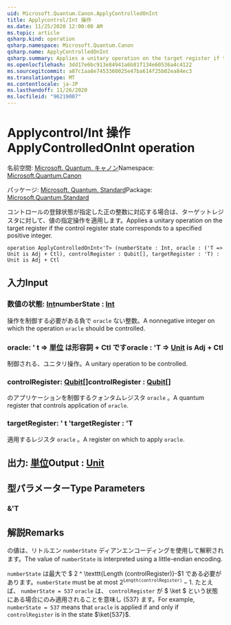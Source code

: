 ```yaml
---
uid: Microsoft.Quantum.Canon.ApplyControlledOnInt
title: Applycontrol/Int 操作
ms.date: 11/25/2020 12:00:00 AM
ms.topic: article
qsharp.kind: operation
qsharp.namespace: Microsoft.Quantum.Canon
qsharp.name: ApplyControlledOnInt
qsharp.summary: Applies a unitary operation on the target register if the control register state corresponds to a specified positive integer.
ms.openlocfilehash: 3dd17e6bc913e84941a6b81f134e60536a4c4122
ms.sourcegitcommit: a87c1aa8e7453360025e47ba614f25b02ea84ec3
ms.translationtype: MT
ms.contentlocale: ja-JP
ms.lasthandoff: 11/26/2020
ms.locfileid: "96219007"
---
```

# <a name="applycontrolledonint-operation"></a><span data-ttu-id="a5ceb-102">Applycontrol/Int 操作</span><span class="sxs-lookup"><span data-stu-id="a5ceb-102">ApplyControlledOnInt operation</span></span>

<span data-ttu-id="a5ceb-103">名前空間: [Microsoft. Quantum. キャノン](xref:Microsoft.Quantum.Canon)</span><span class="sxs-lookup"><span data-stu-id="a5ceb-103">Namespace: [Microsoft.Quantum.Canon](xref:Microsoft.Quantum.Canon)</span></span>

<span data-ttu-id="a5ceb-104">パッケージ: [Microsoft. Quantum. Standard](https://nuget.org/packages/Microsoft.Quantum.Standard)</span><span class="sxs-lookup"><span data-stu-id="a5ceb-104">Package: [Microsoft.Quantum.Standard](https://nuget.org/packages/Microsoft.Quantum.Standard)</span></span>


<span data-ttu-id="a5ceb-105">コントロールの登録状態が指定した正の整数に対応する場合は、ターゲットレジスタに対して、値の指定操作を適用します。</span><span class="sxs-lookup"><span data-stu-id="a5ceb-105">Applies a unitary operation on the target register if the control register state corresponds to a specified positive integer.</span></span>

```qsharp
operation ApplyControlledOnInt<'T> (numberState : Int, oracle : ('T => Unit is Adj + Ctl), controlRegister : Qubit[], targetRegister : 'T) : Unit is Adj + Ctl
```


## <a name="input"></a><span data-ttu-id="a5ceb-106">入力</span><span class="sxs-lookup"><span data-stu-id="a5ceb-106">Input</span></span>

### <a name="numberstate--int"></a><span data-ttu-id="a5ceb-107">数値の状態: [Int](xref:microsoft.quantum.lang-ref.int)</span><span class="sxs-lookup"><span data-stu-id="a5ceb-107">numberState : [Int](xref:microsoft.quantum.lang-ref.int)</span></span>

<span data-ttu-id="a5ceb-108">操作を制御する必要がある負で `oracle` ない整数。</span><span class="sxs-lookup"><span data-stu-id="a5ceb-108">A nonnegative integer on which the operation `oracle` should be controlled.</span></span>


### <a name="oracle--t--unit--is-adj--ctl"></a><span data-ttu-id="a5ceb-109">oracle: ' t => [単位](xref:microsoft.quantum.lang-ref.unit)  は形容詞 + Ctl です</span><span class="sxs-lookup"><span data-stu-id="a5ceb-109">oracle : 'T => [Unit](xref:microsoft.quantum.lang-ref.unit)  is Adj + Ctl</span></span>

<span data-ttu-id="a5ceb-110">制御される、ユニタリ操作。</span><span class="sxs-lookup"><span data-stu-id="a5ceb-110">A unitary operation to be controlled.</span></span>


### <a name="controlregister--qubit"></a><span data-ttu-id="a5ceb-111">controlRegister: [Qubit](xref:microsoft.quantum.lang-ref.qubit)[]</span><span class="sxs-lookup"><span data-stu-id="a5ceb-111">controlRegister : [Qubit](xref:microsoft.quantum.lang-ref.qubit)[]</span></span>

<span data-ttu-id="a5ceb-112">のアプリケーションを制御するクォンタムレジスタ `oracle` 。</span><span class="sxs-lookup"><span data-stu-id="a5ceb-112">A quantum register that controls application of `oracle`.</span></span>


### <a name="targetregister--t"></a><span data-ttu-id="a5ceb-113">targetRegister: ' t '</span><span class="sxs-lookup"><span data-stu-id="a5ceb-113">targetRegister : 'T</span></span>

<span data-ttu-id="a5ceb-114">適用するレジスタ `oracle` 。</span><span class="sxs-lookup"><span data-stu-id="a5ceb-114">A register on which to apply `oracle`.</span></span>



## <a name="output--unit"></a><span data-ttu-id="a5ceb-115">出力: [単位](xref:microsoft.quantum.lang-ref.unit)</span><span class="sxs-lookup"><span data-stu-id="a5ceb-115">Output : [Unit](xref:microsoft.quantum.lang-ref.unit)</span></span>



## <a name="type-parameters"></a><span data-ttu-id="a5ceb-116">型パラメーター</span><span class="sxs-lookup"><span data-stu-id="a5ceb-116">Type Parameters</span></span>

### <a name="t"></a><span data-ttu-id="a5ceb-117">&</span><span class="sxs-lookup"><span data-stu-id="a5ceb-117">'T</span></span>



## <a name="remarks"></a><span data-ttu-id="a5ceb-118">解説</span><span class="sxs-lookup"><span data-stu-id="a5ceb-118">Remarks</span></span>

<span data-ttu-id="a5ceb-119">の値は、リトルエン `numberState` ディアンエンコーディングを使用して解釈されます。</span><span class="sxs-lookup"><span data-stu-id="a5ceb-119">The value of `numberState` is interpreted using a little-endian encoding.</span></span>

<span data-ttu-id="a5ceb-120">`numberState` は最大で $ 2 ^ \texttt{Length (controlRegister)}-$1 である必要があります。</span><span class="sxs-lookup"><span data-stu-id="a5ceb-120">`numberState` must be at most $2^\texttt{Length(controlRegister)} - 1$.</span></span>
<span data-ttu-id="a5ceb-121">たとえば、 `numberState = 537` `oracle` は、 `controlRegister` が $ \ket $ という状態にある場合にのみ適用されることを意味し {537} ます。</span><span class="sxs-lookup"><span data-stu-id="a5ceb-121">For example, `numberState = 537` means that `oracle` is applied if and only if `controlRegister` is in the state $\ket{537}$.</span></span>